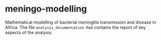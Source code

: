 # meningo-modelling
Mathematical modelling of bacterial meningitis transmission and disease in Africa.
The file `analysis_documentation.Rmd` contains the report of key aspects of the analysis.
